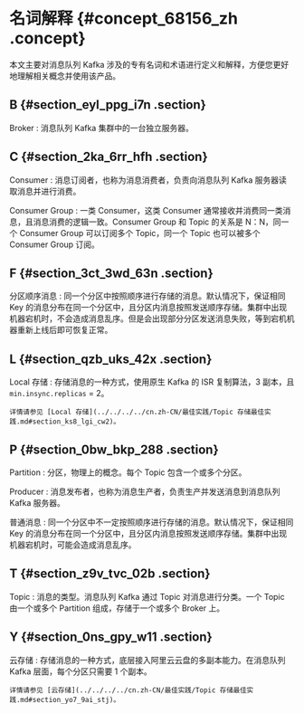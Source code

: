 # 名词解释 {#concept_68156_zh .concept}

本文主要对消息队列 Kafka 涉及的专有名词和术语进行定义和解释，方便您更好地理解相关概念并使用该产品。

## B {#section_eyl_ppg_i7n .section}

 Broker
 :   消息队列 Kafka 集群中的一台独立服务器。

 ## C {#section_2ka_6rr_hfh .section}

 Consumer
 :   消息订阅者，也称为消息消费者，负责向消息队列 Kafka 服务器读取消息并进行消费。

  Consumer Group
 :   一类 Consumer，这类 Consumer 通常接收并消费同一类消息，且消息消费的逻辑一致。Consumer Group 和 Topic 的关系是 N：N，同一个 Consumer Group 可以订阅多个 Topic，同一个 Topic 也可以被多个 Consumer Group 订阅。

 ## F {#section_3ct_3wd_63n .section}

 分区顺序消息
 :   同一个分区中按照顺序进行存储的消息。默认情况下，保证相同 Key 的消息分布在同一个分区中，且分区内消息按照发送顺序存储。集群中出现机器宕机时，不会造成消息乱序。但是会出现部分分区发送消息失败，等到宕机机器重新上线后即可恢复正常。

 ## L {#section_qzb_uks_42x .section}

 Local 存储
 :   存储消息的一种方式，使用原生 Kafka 的 ISR 复制算法，3 副本，且 `min.insync.replicas` = 2。

    详情请参见 [Local 存储](../../../../cn.zh-CN/最佳实践/Topic 存储最佳实践.md#section_ks8_lgi_cw2)。

 ## P {#section_0bw_bkp_288 .section}

 Partition
 :   分区，物理上的概念。每个 Topic 包含一个或多个分区。

  Producer
 :   消息发布者，也称为消息生产者，负责生产并发送消息到消息队列 Kafka 服务器。

  普通消息
 :   同一个分区中不一定按照顺序进行存储的消息。默认情况下，保证相同 Key 的消息分布在同一个分区中，且分区内消息按照发送顺序存储。集群中出现机器宕机时，可能会造成消息乱序。

 ## T {#section_z9v_tvc_02b .section}

 Topic
 :   消息的类型。消息队列 Kafka 通过 Topic 对消息进行分类。一个 Topic 由一个或多个 Partition 组成，存储于一个或多个 Broker 上。

 ## Y {#section_0ns_gpy_w11 .section}

 云存储
 :   存储消息的一种方式，底层接入阿里云云盘的多副本能力。在消息队列 Kafka 层面，每个分区只需要 1 个副本。

    详情请参见 [云存储](../../../../cn.zh-CN/最佳实践/Topic 存储最佳实践.md#section_yo7_9ai_stj)。

 
